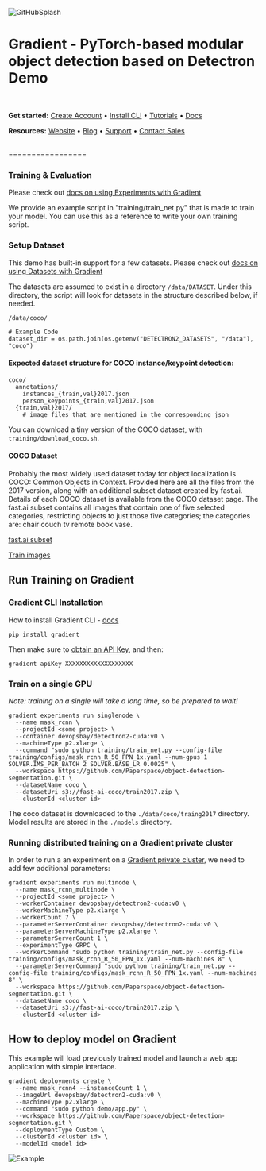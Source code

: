 ![GitHubSplash](https://user-images.githubusercontent.com/585865/65443342-e630d300-ddfb-11e9-9bcd-de1d2033ea60.png)

Gradient - PyTorch-based modular object detection based on Detectron Demo
=================
<br>

**Get started:** [Create Account](https://console.paperspace.com/signup?gradient=true) • [Install CLI](https://docs.paperspace.com/gradient/get-started/install-the-cli) • [Tutorials](https://docs.paperspace.com/gradient/tutorials) • [Docs](https://docs.paperspace.com/gradient)

**Resources:** [Website](https://gradient.paperspace.com/) • [Blog](https://blog.paperspace.com/) • [Support](https://support.paperspace.com/hc/en-us) • [Contact Sales](https://info.paperspace.com/contact-sales)

<br>
=================

### Training & Evaluation

Please check out [docs on using Experiments with Gradient](https://docs.paperspace.com/gradient/experiments/using-experiments)

We provide an example script in "training/train_net.py" that is made to train your model. 
You can use this as a reference to write your own training script.

### Setup Dataset

This demo has built-in support for a few datasets.
Please check out [docs on using Datasets with Gradient](https://docs.paperspace.com/gradient/experiments/using-experiments/experiment-datasets)

The datasets are assumed to exist in a directory `/data/DATASET`.
Under this directory, the script will look for datasets in the structure described below, if needed.
```
/data/coco/
```
```
# Example Code 
dataset_dir = os.path.join(os.getenv("DETECTRON2_DATASETS", "/data"), "coco")
```
#### Expected dataset structure for COCO instance/keypoint detection:

```
coco/
  annotations/
    instances_{train,val}2017.json
    person_keypoints_{train,val}2017.json
  {train,val}2017/
    # image files that are mentioned in the corresponding json
```
You can download a tiny version of the COCO dataset, with `training/download_coco.sh`.

#### COCO Dataset
Probably the most widely used dataset today for object localization is COCO: Common Objects in Context. Provided here are all the files from the 2017 version, along with an additional subset dataset created by fast.ai. Details of each COCO dataset is available from the COCO dataset page. The fast.ai subset contains all images that contain one of five selected categories, restricting objects to just those five categories; the categories are: chair couch tv remote book vase.

[fast.ai subset](https://s3.amazonaws.com/fast-ai-coco/coco_sample.tgz)

[Train images](https://s3.amazonaws.com/fast-ai-coco/train2017.zip)

## Run Training on Gradient

### Gradient CLI Installation

How to install Gradient CLI - [docs](https://docs.paperspace.com/gradient/get-started/install-the-cli)

```
pip install gradient
```
Then make sure to [obtain an API Key](https://docs.paperspace.com/gradient/get-started/install-the-cli#obtaining-an-api-key), and then:
```
gradient apiKey XXXXXXXXXXXXXXXXXXX
```

### Train on a single GPU

_Note: training on a single will take a long time, so be prepared to wait!_

```
gradient experiments run singlenode \
  --name mask_rcnn \
  --projectId <some project> \
  --container devopsbay/detectron2-cuda:v0 \
  --machineType p2.xlarge \
  --command "sudo python training/train_net.py --config-file training/configs/mask_rcnn_R_50_FPN_1x.yaml --num-gpus 1 SOLVER.IMS_PER_BATCH 2 SOLVER.BASE_LR 0.0025" \
  --workspace https://github.com/Paperspace/object-detection-segmentation.git \
  --datasetName coco \
  --datasetUri s3://fast-ai-coco/train2017.zip \
  --clusterId <cluster id>
```
The coco dataset is downloaded to the `./data/coco/traing2017` directory.
Model results are stored in the `./models` directory.

### Running distributed training on a Gradient private cluster
In order to run a an experiment on a [Gradient private cluster](https://docs.paperspace.com/gradient/gradient-private-cloud/about), we need to add few additional parameters:
```
gradient experiments run multinode \
  --name mask_rcnn_multinode \
  --projectId <some project> \
  --workerContainer devopsbay/detectron2-cuda:v0 \
  --workerMachineType p2.xlarge \
  --workerCount 7 \
  --parameterServerContainer devopsbay/detectron2-cuda:v0 \
  --parameterServerMachineType p2.xlarge \
  --parameterServerCount 1 \
  --experimentType GRPC \
  --workerCommand "sudo python training/train_net.py --config-file training/configs/mask_rcnn_R_50_FPN_1x.yaml --num-machines 8" \
  --parameterServerCommand "sudo python training/train_net.py --config-file training/configs/mask_rcnn_R_50_FPN_1x.yaml --num-machines 8" \
  --workspace https://github.com/Paperspace/object-detection-segmentation.git \
  --datasetName coco \
  --datasetUri s3://fast-ai-coco/train2017.zip \
  --clusterId <cluster id>
```

## How to deploy model on Gradient

This example will load previously trained model and launch a web app application with simple interface. 

```
gradient deployments create \
  --name mask_rcnn4 --instanceCount 1 \
  --imageUrl devopsbay/detectron2-cuda:v0 \
  --machineType p2.xlarge \
  --command "sudo python demo/app.py" \
  --workspace https://github.com/Paperspace/object-detection-segmentation.git \               
  --deploymentType Custom \
  --clusterId <cluster id> \
  --modelId <model id>
```
![Example](demo/samples/detect.jpeg?raw=true "Example Object Detection")
